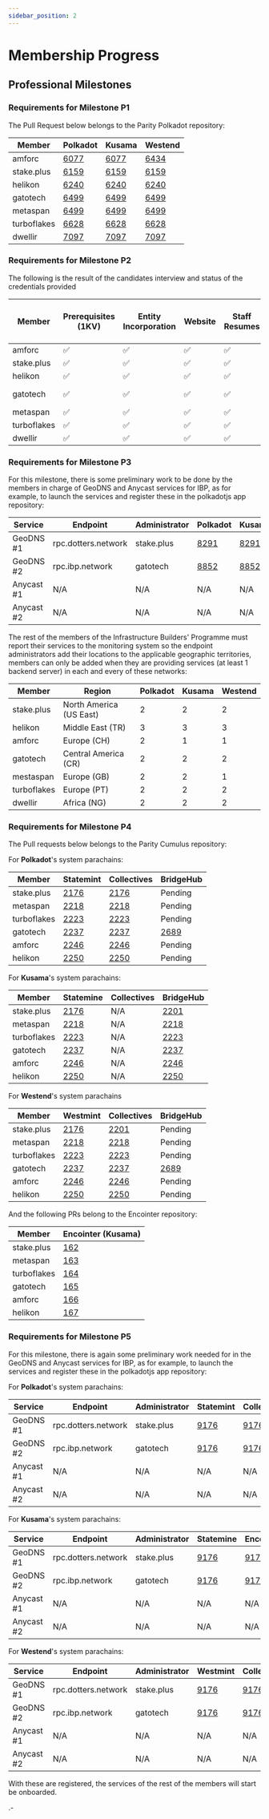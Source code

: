 ```yaml
---
sidebar_position: 2
---
```


# Membership Progress

## Professional Milestones
 
### Requirements for Milestone P1 

The Pull Request below belongs to the Parity Polkadot repository:

| Member      | Polkadot                                                 | Kusama                                                   | Westend                                                  |
| ----------- | -------------------------------------------------------- | -------------------------------------------------------- | -------------------------------------------------------- |
| amforc      | [6077](https://github.com/paritytech/polkadot/pull/6077) | [6077](https://github.com/paritytech/polkadot/pull/6077) | [6434](https://github.com/paritytech/polkadot/pull/6434) |
| stake.plus  | [6159](https://github.com/paritytech/polkadot/pull/6159) | [6159](https://github.com/paritytech/polkadot/pull/6159) | [6159](https://github.com/paritytech/polkadot/pull/6159) |
| helikon     | [6240](https://github.com/paritytech/polkadot/pull/6240) | [6240](https://github.com/paritytech/polkadot/pull/6240) | [6240](https://github.com/paritytech/polkadot/pull/6240) |
| gatotech    | [6499](https://github.com/paritytech/polkadot/pull/6499) | [6499](https://github.com/paritytech/polkadot/pull/6499) | [6499](https://github.com/paritytech/polkadot/pull/6499) |
| metaspan    | [6499](https://github.com/paritytech/polkadot/pull/6499) | [6499](https://github.com/paritytech/polkadot/pull/6499) | [6499](https://github.com/paritytech/polkadot/pull/6499) |
| turboflakes | [6628](https://github.com/paritytech/polkadot/pull/6628) | [6628](https://github.com/paritytech/polkadot/pull/6628) | [6628](https://github.com/paritytech/polkadot/pull/6628) |
| dwellir     | [7097](https://github.com/paritytech/polkadot/pull/7097) | [7097](https://github.com/paritytech/polkadot/pull/7097) | [7097](https://github.com/paritytech/polkadot/pull/7097) |


### Requirements for Milestone P2

The following is the result of the candidates interview and status of the credentials provided

| Member      | Prerequisites (1KV) | Entity Incorporation | Website            | Staff Resumes      | Colocation contracts   | Sustainability goals | IBP Code of Ethics |
| ----------- | ------------------- | -------------------- | ------------------ | ------------------ | ---------------------- | -------------------- | ------------------ |
| amforc      | :white_check_mark:  | :white_check_mark:   | :white_check_mark: | :white_check_mark: | :white_check_mark:     | :white_check_mark:   | :white_check_mark: |
| stake.plus  | :white_check_mark:  | :white_check_mark:   | :white_check_mark: | :white_check_mark: | :white_check_mark:     | :white_check_mark:   | :white_check_mark: |
| helikon     | :white_check_mark:  | :white_check_mark:   | :white_check_mark: | :white_check_mark: | :white_check_mark:     | :white_check_mark:   | :white_check_mark: |
| gatotech    | :white_check_mark:  | :white_check_mark:   | :white_check_mark: | :white_check_mark: | needs work (bandwidth) | :white_check_mark:   | :white_check_mark: |
| metaspan    | :white_check_mark:  | :white_check_mark:   | :white_check_mark: | :white_check_mark: | :white_check_mark:     | :white_check_mark:   | :white_check_mark: |
| turboflakes | :white_check_mark:  | :white_check_mark:   | :white_check_mark: | :white_check_mark: | :white_check_mark:     | :white_check_mark:   | :white_check_mark: |
| dwellir     | :white_check_mark:  | :white_check_mark:   | :white_check_mark: | :white_check_mark: | :white_check_mark:     | :white_check_mark:   | :white_check_mark: |

### Requirements for Milestone P3

For this milestone, there is some preliminary work to be done by the members in charge of GeoDNS and Anycast services for IBP, as for example, to launch the services and register these in the polkadotjs app repository:

| Service    | Endpoint            | Administrator | Polkadot                                              | Kusama                                                | Westend                                               |
| ---------- | ------------------- | ------------- | ----------------------------------------------------- | ----------------------------------------------------- | ----------------------------------------------------- |
| GeoDNS #1  | rpc.dotters.network | stake.plus    | [8291](https://github.com/polkadot-js/apps/pull/8291) | [8291](https://github.com/polkadot-js/apps/pull/8291) | [8291](https://github.com/polkadot-js/apps/pull/8291) |
| GeoDNS #2  | rpc.ibp.network     | gatotech      | [8852](https://github.com/polkadot-js/apps/pull/8852) | [8852](https://github.com/polkadot-js/apps/pull/8852) | [8852](https://github.com/polkadot-js/apps/pull/8852) |
| Anycast #1 | N/A                 | N/A           | N/A                                                   | N/A                                                   | N/A                                                   |
| Anycast #2 | N/A                 | N/A           | N/A                                                   | N/A                                                   | N/A                                                   |

The rest of the members of the Infrastructure Builders' Programme must report their services to the monitoring system so the endpoint administrators add their locations to the applicable geographic territories, members can only be added when they are providing services (at least 1 backend server) in each and every of these networks:

| Member      | Region                  | Polkadot | Kusama | Westend |
| ----------- | ----------------------- | -------- | ------ | ------- |
| stake.plus  | North America (US East) | 2        | 2      | 2       |
| helikon     | Middle East (TR)        | 3        | 3      | 3       |
| amforc      | Europe (CH)             | 2        | 1      | 1       |
| gatotech    | Central America (CR)    | 2        | 2      | 2       |
| mestaspan   | Europe (GB)             | 2        | 2      | 1       |
| turboflakes | Europe (PT)             | 2        | 2      | 2       |
| dwellir     | Africa (NG)             | 2        | 2      | 2       |

### Requirements for Milestone P4

The Pull requests below belongs to the Parity Cumulus repository:

For **Polkadot**'s system parachains:

| Member      | Statemint                                               | Collectives                                             | BridgeHub                                               |
| ----------- | ------------------------------------------------------- | ------------------------------------------------------- | ------------------------------------------------------- |
| stake.plus  | [2176](https://github.com/paritytech/cumulus/pull/2176) | [2176](https://github.com/paritytech/cumulus/pull/2176) | Pending                                                 |
| metaspan    | [2218](https://github.com/paritytech/cumulus/pull/2218) | [2218](https://github.com/paritytech/cumulus/pull/2218) | Pending                                                 |
| turboflakes | [2223](https://github.com/paritytech/cumulus/pull/2223) | [2223](https://github.com/paritytech/cumulus/pull/2223) | Pending                                                 |
| gatotech    | [2237](https://github.com/paritytech/cumulus/pull/2237) | [2237](https://github.com/paritytech/cumulus/pull/2237) | [2689](https://github.com/paritytech/cumulus/pull/2689) |
| amforc      | [2246](https://github.com/paritytech/cumulus/pull/2246) | [2246](https://github.com/paritytech/cumulus/pull/2246) | Pending                                                 |
| helikon     | [2250](https://github.com/paritytech/cumulus/pull/2250) | [2250](https://github.com/paritytech/cumulus/pull/2250) | Pending                                                 |

For **Kusama**'s system parachains:

| Member      | Statemine                                               | Collectives | BridgeHub                                               |
| ----------- | ------------------------------------------------------- | ----------- | ------------------------------------------------------- |
| stake.plus  | [2176](https://github.com/paritytech/cumulus/pull/2176) | N/A         | [2201](https://github.com/paritytech/cumulus/pull/2201) |
| metaspan    | [2218](https://github.com/paritytech/cumulus/pull/2218) | N/A         | [2218](https://github.com/paritytech/cumulus/pull/2218) |
| turboflakes | [2223](https://github.com/paritytech/cumulus/pull/2223) | N/A         | [2223](https://github.com/paritytech/cumulus/pull/2223) |
| gatotech    | [2237](https://github.com/paritytech/cumulus/pull/2237) | N/A         | [2237](https://github.com/paritytech/cumulus/pull/2237) |
| amforc      | [2246](https://github.com/paritytech/cumulus/pull/2246) | N/A         | [2246](https://github.com/paritytech/cumulus/pull/2246) |
| helikon     | [2250](https://github.com/paritytech/cumulus/pull/2250) | N/A         | [2250](https://github.com/paritytech/cumulus/pull/2250) |

For **Westend**'s system parachains

| Member      | Westmint                                                | Collectives                                             | BridgeHub                                               |
| ----------- | ------------------------------------------------------- | ------------------------------------------------------- | ------------------------------------------------------- |
| stake.plus  | [2176](https://github.com/paritytech/cumulus/pull/2176) | [2201](https://github.com/paritytech/cumulus/pull/2201) | Pending                                                 |
| metaspan    | [2218](https://github.com/paritytech/cumulus/pull/2218) | [2218](https://github.com/paritytech/cumulus/pull/2218) | Pending                                                 |
| turboflakes | [2223](https://github.com/paritytech/cumulus/pull/2223) | [2223](https://github.com/paritytech/cumulus/pull/2223) | Pending                                                 |
| gatotech    | [2237](https://github.com/paritytech/cumulus/pull/2237) | [2237](https://github.com/paritytech/cumulus/pull/2237) | [2689](https://github.com/paritytech/cumulus/pull/2689) |
| amforc      | [2246](https://github.com/paritytech/cumulus/pull/2246) | [2246](https://github.com/paritytech/cumulus/pull/2246) | Pending                                                 |
| helikon     | [2250](https://github.com/paritytech/cumulus/pull/2250) | [2250](https://github.com/paritytech/cumulus/pull/2250) | Pending                                                 |

And the following PRs belong to the Encointer repository:

| Member      | Encointer (**Kusama**)                                           |
| ----------- | ---------------------------------------------------------------- |
| stake.plus  | [162](https://github.com/encointer/encointer-parachain/pull/162) |
| metaspan    | [163](https://github.com/encointer/encointer-parachain/pull/163) |
| turboflakes | [164](https://github.com/encointer/encointer-parachain/pull/164) |
| gatotech    | [165](https://github.com/encointer/encointer-parachain/pull/165) |
| amforc      | [166](https://github.com/encointer/encointer-parachain/pull/166) |
| helikon     | [167](https://github.com/encointer/encointer-parachain/pull/167) |

### Requirements for Milestone P5

For this milestone, there is again some preliminary work needed for in the GeoDNS and Anycast services for IBP, as for example, to launch the services and register these in the polkadotjs app repository:

For **Polkadot**'s system parachains:

| Service    | Endpoint            | Administrator | Statemint                                             | Collectives                                           | BridgeHub |
| ---------- | ------------------- | ------------- | ----------------------------------------------------- | ----------------------------------------------------- | --------- |
| GeoDNS #1  | rpc.dotters.network | stake.plus    | [9176](https://github.com/polkadot-js/apps/pull/9176) | [9176](https://github.com/polkadot-js/apps/pull/9176) | pending   |
| GeoDNS #2  | rpc.ibp.network     | gatotech      | [9176](https://github.com/polkadot-js/apps/pull/9176) | [9176](https://github.com/polkadot-js/apps/pull/9176) | pending   |
| Anycast #1 | N/A                 | N/A           | N/A                                                   | N/A                                                   | N/A       |
| Anycast #2 | N/A                 | N/A           | N/A                                                   | N/A                                                   | N/A       |

For **Kusama**'s system parachains:

| Service    | Endpoint            | Administrator | Statemine                                             | Encointer                                             | BridgeHub                                                    |
| ---------- | ------------------- | ------------- | ----------------------------------------------------- | ----------------------------------------------------- | ------------------------------------------------------------ |
| GeoDNS #1  | rpc.dotters.network | stake.plus    | [9176](https://github.com/polkadot-js/apps/pull/9176) | [9176](https://github.com/polkadot-js/apps/pull/9176) | [9176](https://github.com/polkadot-js/apps/pull/9176)        |
| GeoDNS #2  | rpc.ibp.network     | gatotech      | [9176](https://github.com/polkadot-js/apps/pull/9176) | [9176](https://github.com/polkadot-js/apps/pull/9176) | pend[9176](https://github.com/polkadot-js/apps/pull/9176)ing |
| Anycast #1 | N/A                 | N/A           | N/A                                                   | N/A                                                   | N/A                                                          |
| Anycast #2 | N/A                 | N/A           | N/A                                                   | N/A                                                   | N/A                                                          |

For **Westend**'s system parachains:

| Service    | Endpoint            | Administrator | Westmint                                              | Collectives                                           | BridgeHub |
| ---------- | ------------------- | ------------- | ----------------------------------------------------- | ----------------------------------------------------- | --------- |
| GeoDNS #1  | rpc.dotters.network | stake.plus    | [9176](https://github.com/polkadot-js/apps/pull/9176) | [9176](https://github.com/polkadot-js/apps/pull/9176) | pending   |
| GeoDNS #2  | rpc.ibp.network     | gatotech      | [9176](https://github.com/polkadot-js/apps/pull/9176) | [9176](https://github.com/polkadot-js/apps/pull/9176) | pending   |
| Anycast #1 | N/A                 | N/A           | N/A                                                   | N/A                                                   | N/A       |
| Anycast #2 | N/A                 | N/A           | N/A                                                   | N/A                                                   | N/A       |

With  these are registered, the services of the rest of the members will start be onboarded.

.-